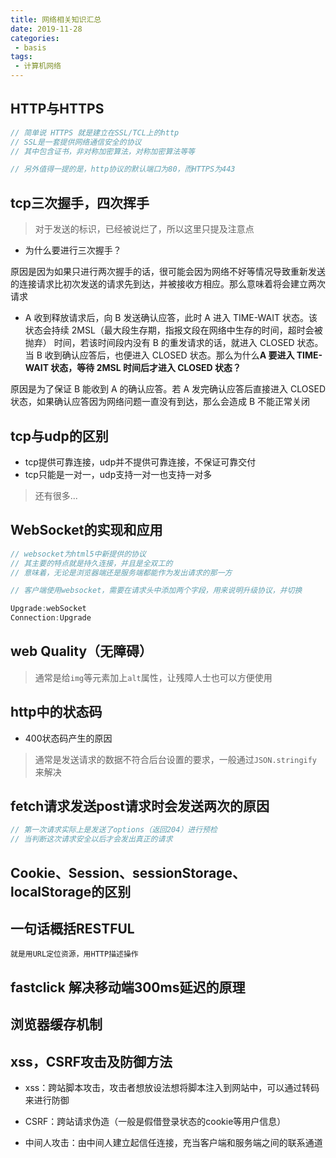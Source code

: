 ```yaml
--- 
title: 网络相关知识汇总
date: 2019-11-28
categories: 
 - basis
tags: 
 - 计算机网络
---
```


## HTTP与HTTPS
```JavaScript
// 简单说 HTTPS 就是建立在SSL/TCL上的http
// SSL是一套提供网络通信安全的协议
// 其中包含证书，非对称加密算法，对称加密算法等等

// 另外值得一提的是，http协议的默认端口为80，而HTTPS为443
```

## tcp三次握手，四次挥手
> 对于发送的标识，已经被说烂了，所以这里只提及注意点
* 为什么要进行三次握手？

原因是因为如果只进行两次握手的话，很可能会因为网络不好等情况导致重新发送的连接请求比初次发送的请求先到达，并被接收方相应。那么意味着将会建立两次请求

* A 收到释放请求后，向 B 发送确认应答，此时 A 进入 TIME-WAIT 状态。该状态会持续 2MSL（最大段生存期，指报文段在网络中生存的时间，超时会被抛弃） 时间，若该时间段内没有 B 的重发请求的话，就进入 CLOSED 状态。当 B 收到确认应答后，也便进入 CLOSED 状态。那么为什么**A 要进入 TIME-WAIT 状态，等待 2MSL 时间后才进入 CLOSED 状态？**

原因是为了保证 B 能收到 A 的确认应答。若 A 发完确认应答后直接进入 CLOSED 状态，如果确认应答因为网络问题一直没有到达，那么会造成 B 不能正常关闭

## tcp与udp的区别

   * tcp提供可靠连接，udp并不提供可靠连接，不保证可靠交付
   * tcp只能是一对一，udp支持一对一也支持一对多
   > 还有很多...

## WebSocket的实现和应用

```javascript
// websocket为html5中新提供的协议
// 其主要的特点就是持久连接，并且是全双工的
// 意味着，无论是浏览器端还是服务端都能作为发出请求的那一方

// 客户端使用websocket，需要在请求头中添加两个字段，用来说明升级协议，并切换

Upgrade:webSocket
Connection:Upgrade


```

## web Quality（无障碍）

> 通常是给`img`等元素加上`alt`属性，让残障人士也可以方便使用

## http中的状态码
* 400状态码产生的原因
> 通常是发送请求的数据不符合后台设置的要求，一般通过`JSON.stringify`来解决

## fetch请求发送post请求时会发送两次的原因
```JavaScript
// 第一次请求实际上是发送了options（返回204）进行预检
// 当判断这次请求安全以后才会发出真正的请求
```

## Cookie、Session、sessionStorage、localStorage的区别

## 一句话概括RESTFUL

```
就是用URL定位资源，用HTTP描述操作
```

## fastclick 解决移动端300ms延迟的原理

## 浏览器缓存机制

## xss，CSRF攻击及防御方法

* xss：跨站脚本攻击，攻击者想放设法想将脚本注入到网站中，可以通过转码来进行防御

* CSRF：跨站请求伪造（一般是假借登录状态的cookie等用户信息）

* 中间人攻击：由中间人建立起信任连接，充当客户端和服务端之间的联系通道

## 
